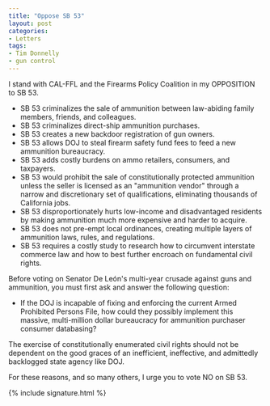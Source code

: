```yaml
---
title: "Oppose SB 53"
layout: post
categories:
- Letters
tags:
- Tim Donnelly
- gun control
---
```


I stand with CAL-FFL and the Firearms Policy Coalition in my OPPOSITION to SB 53.

- SB 53 criminalizes the sale of ammunition between law-abiding family members, friends, and colleagues.
- SB 53 criminalizes direct-ship ammunition purchases.
- SB 53 creates a new backdoor registration of gun owners.
- SB 53 allows DOJ to steal firearm safety fund fees to feed a new ammunition bureaucracy.
- SB 53 adds costly burdens on ammo retailers, consumers, and taxpayers.
- SB 53 would prohibit the sale of constitutionally protected ammunition unless the seller is licensed as an "ammunition vendor" through a narrow and discretionary set of qualifications, eliminating thousands of California jobs.
- SB 53 disproportionately hurts low-income and disadvantaged residents by making ammunition much more expensive and harder to acquire.
- SB 53 does not pre-empt local ordinances, creating multiple layers of ammunition laws, rules, and regulations.
- SB 53 requires a costly study to research how to circumvent interstate commerce law and how to best further encroach on fundamental civil rights.

Before voting on Senator De León's multi-year crusade against guns and ammunition, you must first ask and answer the following question:

- If the DOJ is incapable of fixing and enforcing the current Armed Prohibited Persons File, how could they possibly implement this massive, multi-million dollar bureaucracy for ammunition purchaser consumer databasing?

The exercise of constitutionally enumerated civil rights should not be dependent on the good graces of an inefficient, ineffective, and admittedly backlogged state agency like DOJ.

For these reasons, and so many others, I urge you to vote NO on SB 53.

{% include signature.html %}
